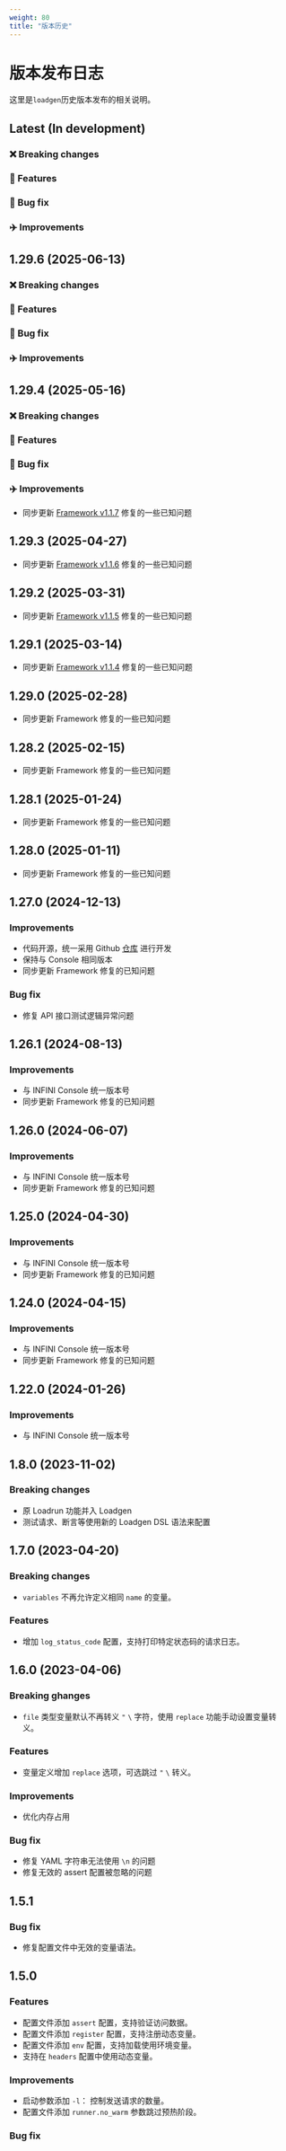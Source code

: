```yaml
---
weight: 80
title: "版本历史"
---
```


# 版本发布日志

这里是`loadgen`历史版本发布的相关说明。

## Latest (In development)  
### ❌ Breaking changes  
### 🚀 Features  
### 🐛 Bug fix  
### ✈️ Improvements  

## 1.29.6 (2025-06-13)
### ❌ Breaking changes  
### 🚀 Features  
### 🐛 Bug fix  
### ✈️ Improvements  

## 1.29.4 (2025-05-16)
### ❌ Breaking changes  
### 🚀 Features  
### 🐛 Bug fix  
### ✈️ Improvements  
- 同步更新 [Framework v1.1.7](https://docs.infinilabs.com/framework/v1.1.7/docs/references/http_client/) 修复的一些已知问题

## 1.29.3 (2025-04-27)
- 同步更新 [Framework v1.1.6](https://docs.infinilabs.com/framework/v1.1.6/docs/references/http_client/) 修复的一些已知问题

## 1.29.2 (2025-03-31)
- 同步更新 [Framework v1.1.5](https://docs.infinilabs.com/framework/v1.1.5/docs/references/http_client/) 修复的一些已知问题


## 1.29.1 (2025-03-14)
- 同步更新 [Framework v1.1.4](https://docs.infinilabs.com/framework/v1.1.4/docs/references/http_client/) 修复的一些已知问题


## 1.29.0 (2025-02-28)

- 同步更新 Framework 修复的一些已知问题

## 1.28.2 (2025-02-15)

- 同步更新 Framework 修复的一些已知问题

## 1.28.1 (2025-01-24)

- 同步更新 Framework 修复的一些已知问题

## 1.28.0 (2025-01-11)

- 同步更新 Framework 修复的一些已知问题

## 1.27.0 (2024-12-13)

### Improvements

- 代码开源，统一采用 Github [仓库](https://github.com/infinilabs/loadgen) 进行开发
- 保持与 Console 相同版本
- 同步更新 Framework 修复的已知问题

### Bug fix

- 修复 API 接口测试逻辑异常问题

## 1.26.1 (2024-08-13)

### Improvements

- 与 INFINI Console 统一版本号
- 同步更新 Framework 修复的已知问题

## 1.26.0 (2024-06-07)

### Improvements

- 与 INFINI Console 统一版本号
- 同步更新 Framework 修复的已知问题

## 1.25.0 (2024-04-30)

### Improvements

- 与 INFINI Console 统一版本号
- 同步更新 Framework 修复的已知问题

## 1.24.0 (2024-04-15)

### Improvements

- 与 INFINI Console 统一版本号
- 同步更新 Framework 修复的已知问题

## 1.22.0 (2024-01-26)

### Improvements

- 与 INFINI Console 统一版本号

## 1.8.0 (2023-11-02)

### Breaking changes

- 原 Loadrun 功能并入 Loadgen
- 测试请求、断言等使用新的 Loadgen DSL 语法来配置

## 1.7.0 (2023-04-20)

### Breaking changes

- `variables` 不再允许定义相同 `name` 的变量。

### Features

- 增加 `log_status_code` 配置，支持打印特定状态码的请求日志。

## 1.6.0 (2023-04-06)

### Breaking ghanges

- `file` 类型变量默认不再转义 `"` `\` 字符，使用 `replace` 功能手动设置变量转义。

### Features

- 变量定义增加 `replace` 选项，可选跳过 `"` `\` 转义。

### Improvements

- 优化内存占用

### Bug fix

- 修复 YAML 字符串无法使用 `\n` 的问题
- 修复无效的 assert 配置被忽略的问题

## 1.5.1

### Bug fix

- 修复配置文件中无效的变量语法。

## 1.5.0

### Features

- 配置文件添加 `assert` 配置，支持验证访问数据。
- 配置文件添加 `register` 配置，支持注册动态变量。
- 配置文件添加 `env` 配置，支持加载使用环境变量。
- 支持在 `headers` 配置中使用动态变量。

### Improvements

- 启动参数添加 `-l`： 控制发送请求的数量。
- 配置文件添加 `runner.no_warm` 参数跳过预热阶段。

### Bug fix
